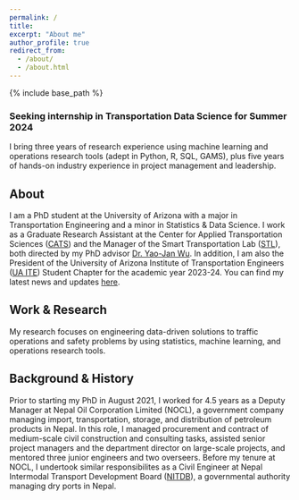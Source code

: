 ```yaml
---
permalink: /
title: 
excerpt: "About me"
author_profile: true
redirect_from: 
  - /about/
  - /about.html
---
```


{% include base_path %}

### Seeking internship in Transportation Data Science for Summer 2024

I bring three years of research experience using machine learning and operations research tools (adept in Python, R, SQL, GAMS), plus five years of hands-on industry experience in project management and leadership.

## About

I am a PhD student at the University of Arizona with a major in Transportation Engineering and a minor in Statistics & Data Science. I work as a Graduate Research Assistant at the Center for Applied Transportation Sciences ([CATS](https://appliedtransportation.arizona.edu/)) and the Manager of the Smart Transportation Lab ([STL](https://www.yaojan.org/stl)), both directed by my PhD advisor [Dr. Yao-Jan Wu](https://www.yaojan.org). In addition, I am also the President of the University of Arizona Institute of Transportation Engineers ([UA ITE](https://www.linkedin.com/company/university-of-arizona-ite-student-chapter)) Student Chapter for the academic year 2023-24. You can find my latest news and updates [here](https://pudasaini.com/news).

## Work & Research

My research focuses on engineering data-driven solutions to traffic operations and safety problems by using statistics, machine learning, and operations research tools.

## Background & History

Prior to starting my PhD in August 2021, I worked for 4.5 years as a Deputy Manager at Nepal Oil Corporation Limited (NOCL), a government company managing import, transportation, storage, and distribution of petroleum products in Nepal. In this role, I managed procurement and contract of medium-scale civil construction and consulting tasks, assisted senior project managers and the department director on large-scale projects, and mentored three junior engineers and two overseers. Before my tenure at NOCL, I undertook similar responsibilites as a Civil Engineer at Nepal Intermodal Transport Development Board ([NITDB](https://nitdb.gov.np/en/)), a governmental authority managing dry ports in Nepal.

